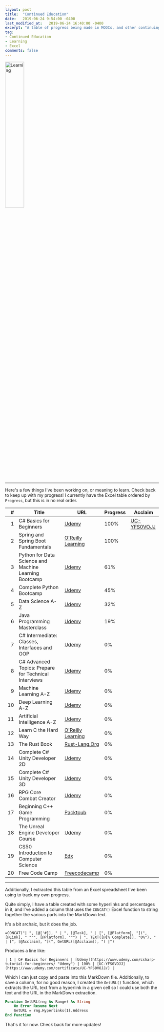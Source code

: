 ```yaml
---
layout: post
title:  "Continued Education"
date:   2019-06-24 9:54:00 -0400
last_modified_at:   2019-06-24 16:40:00 -0400
excerpt: "A table of progress being made in MOOCs, and other continuing education media."
tag:
- Continued Education
- Learning
- Excel
comments: false
---
```


<img src="https://cdn.pixabay.com/photo/2018/03/21/07/16/learning-3245793_960_720.jpg" alt="Learning" width="35%">

---
Here's a few things I've been working on, or meaning to learn.  Check back to keep up with my progress!  I currently have the Excel table ordered by `Progress`, but this is in no real order.

| # | Title | URL | Progress | Acclaim |
| ---: | --- | --- | --- | --- |
| 1 | C# Basics for Beginners | [Udemy](https://www.udemy.com/csharp-tutorial-for-beginners/ "Udemy") | 100% | [UC-YFS0VOJJ](https://www.udemy.com/certificate/UC-YFS0VOJJ/) |
| 2 | Spring and Spring Boot Fundamentals | [O'Reilly Learning](https://learning.oreilly.com/learning-paths/learning-path-spring/9781492055334/ "O'Reilly Learning") | 100% | []() |
| 3 | Python for Data Science and Machine Learning Bootcamp | [Udemy](https://www.udemy.com/python-for-data-science-and-machine-learning-bootcamp/learn/v4/overview "Udemy") | 61% | []() |
| 4 | Complete Python Bootcamp | [Udemy](https://www.udemy.com/complete-python-bootcamp/ "Udemy") | 45% | []() |
| 5 | Data Science A-Z | [Udemy](https://www.udemy.com/datascience/learn/v4/overview "Udemy") | 32% | []() |
| 6 | Java Programming Masterclass | [Udemy](https://www.udemy.com/java-the-complete-java-developer-course/ "Udemy") | 19% | []() |
| 7 | C# Intermediate: Classes, Interfaces and OOP | [Udemy](https://www.udemy.com/csharp-intermediate-classes-interfaces-and-oop/ "Udemy") | 0% | []() |
| 8 | C# Advanced Topics: Prepare for Technical Interviews | [Udemy](https://www.udemy.com/csharp-advanced/ "Udemy") | 0% | []() |
| 9 | Machine Learning A-Z | [Udemy](https://www.udemy.com/machinelearning/learn/v4/overview "Udemy") | 0% | []() |
| 10 | Deep Learning A-Z | [Udemy](https://www.udemy.com/deeplearning/learn/v4/overview "Udemy") | 0% | []() |
| 11 | Artificial Intelligence A-Z | [Udemy](https://www.udemy.com/artificial-intelligence-az/learn/v4/overview "Udemy") | 0% | []() |
| 12 | Learn C the Hard Way | [O'Reilly Learning](https://learning.oreilly.com/library/view/learn-c-the/9780133124385/ "O'Reilly Learning") | 0% | []() |
| 13 | The Rust Book | [Rust-Lang.Org](https://doc.rust-lang.org/book/title-page.html "Rust-Lang.Org") | 0% | []() |
| 14 | Complete C# Unity Developer 2D | [Udemy](https://www.udemy.com/unitycourse/learn/v4/overview "Udemy") | 0% | []() |
| 15 | Complete C# Unity Developer 3D | [Udemy](https://www.udemy.com/unitycourse2/learn/v4/overview "Udemy") | 0% | []() |
| 16 | RPG Core Combat Creator | [Udemy](https://www.udemy.com/unityrpg/learn/v4/overview "Udemy") | 0% | []() |
| 17 | Beginning C++ Game Programming | [Packtpub](https://www.packtpub.com/mapt/book/all_books/9781786466198 "Packtpub") | 0% | []() |
| 18 | The Unreal Engine Developer Course | [Udemy](https://www.udemy.com/unrealcourse/learn/v4/overview "Udemy") | 0% | []() |
| 19 | CS50 Introduction to Computer Science | [Edx](https://courses.edx.org/courses/course-v1:HarvardX+CS50+X/course/ "Edx") | 0% | []() |
| 20 | Free Code Camp | [Freecodecamp](https://www.freecodecamp.org/ "Freecodecamp") | 0% | []() |


---

Additionally, I extracted this table from an Excel spreadsheet I've been using to track my own progress.

Quite simply, I have a table created with some hyperlinks and percentages in it, and I've added a column that uses the `CONCAT()` Excel function to string together the various parts into the MarkDown text.

It's a bit archaic, but it does the job.

```excel
=CONCAT("| ", [@['#]], " | ", [@Task], " | [", [@Platform], "](", [@Link], " """, [@Platform], """) | ", TEXT([@[% Complete]], "0%"), " | [", [@Acclaim], "](", GetURL([@Acclaim]), ") |")
```
Produces a line like:

```text
| 1 | C# Basics for Beginners | [Udemy](https://www.udemy.com/csharp-tutorial-for-beginners/ "Udemy") | 100% | [UC-YFS0VOJJ](https://www.udemy.com/certificate/UC-YFS0VOJJ/) |
```

Which I can just copy and paste into this MarkDown file.  Additionally, to save a column, for no good reason, I created the `GetURL()` function, which extracts the URL text from a hyperlink in a given cell so I could use both the text and the URL in the MarkDown extraction.

```vb
Function GetURL(rng As Range) As String
    On Error Resume Next
    GetURL = rng.Hyperlinks(1).Address
End Function
```

That's it for now.  Check back for more updates!